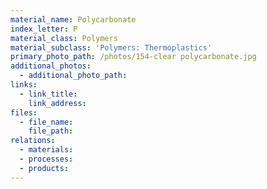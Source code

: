 ```yaml
---
material_name: Polycarbonate
index_letter: P
material_class: Polymers
material_subclass: 'Polymers: Thermoplastics'
primary_photo_path: /photos/154-clear polycarbonate.jpg
additional_photos:
  - additional_photo_path:
links:
  - link_title:
    link_address:
files:
  - file_name:
    file_path:
relations:
  - materials:
  - processes:
  - products:
---
```



